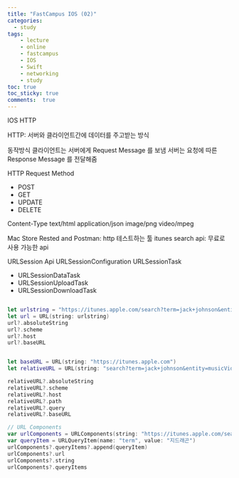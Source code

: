 ```yaml
---
title: "FastCampus IOS (02)"
categories: 
  - study
tags: 
    - lecture
    - online
    - fastcampus
    - IOS
    - Swift
    - networking
    - study
toc: true
toc_sticky: true
comments:  true
---
```


IOS HTTP

HTTP: 서버와 클라이언트간에 데이터를 주고받는 방식

동작방식
클라이언트는 서버에게 Request Message 를 보냄
서버는 요청에 따른 Response Message 를 전달해줌

HTTP Request Method
- POST
- GET
- UPDATE
- DELETE

Content-Type
text/html
application/json
image/png
video/mpeg

Mac Store
Rested and Postman: http 테스트하는 툴
itunes search api: 무료로 사용 가능한 api

URLSession Api
URLSessionConfiguration
URLSessionTask
- URLSessionDataTask
- URLSessionUploadTask
- URLSessionDownloadTask


``` swift

let urlstring = "https://itunes.apple.com/search?term=jack+johnson&entity=musicVideo"
let url = URL(string: urlstring)
url?.absoluteString
url?.scheme
url?.host
url?.baseURL


let baseURL = URL(string: "https://itunes.apple.com")
let relativeURL = URL(string: "search?term=jack+johnson&entity=musicVideo", relativeTo: baseURL)

relativeURL?.absoluteString
relativeURL?.scheme
relativeURL?.host
relativeURL?.path
relativeURL?.query
relativeURL?.baseURL

// URL Components
var urlComponents = URLComponents(string: "https://itunes.apple.com/search?term=jack+johnson&entity=musicVideo")
var queryItem = URLQueryItem(name: "term", value: "지드래곤")
urlComponents?.queryItems?.append(queryItem)
urlComponents?.url
urlComponents?.string
urlComponents?.queryItems


```